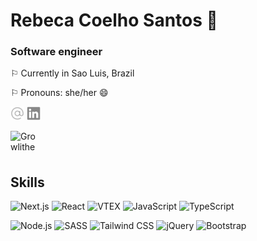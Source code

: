 # Rebeca Coelho Santos 🐶
### Software engineer

⚐ Currently in Sao Luis, Brazil 

⚐ Pronouns: she/her 😄 

<a aligh="left" href="mailto:rebecasantoscoelho@gmail.com" target="_blank" rel="noreferrer noopener"><img src="https://raw.githubusercontent.com/0xShapeShifter/dev-story/master/public/images/socials/at.svg" alt="Email" width="22" height="22" /></a> <a aligh="left" href="https://www.linkedin.com/in/rebecacoelhos/" target="_blank" rel="noreferrer noopener"><img src="https://raw.githubusercontent.com/0xShapeShifter/dev-story/master/public/images/socials/linkedin.svg" alt="LinkedIn" width="22" height="22" /></a>  


<div style="display: flex; align-items: center;">
  <img src="https://fc04.deviantart.net/fs70/f/2012/182/1/c/1c221563ec94a469dbcfa276514e59ab-d55mqyw.gif" alt="Growlithe" width="40" height="40" style="margin-right: 20px;">
</div>

## Skills

![Next.js](https://img.shields.io/badge/Next.js-000000?style=for-the-badge&logo=next.js&logoColor=white) ![React](https://img.shields.io/badge/React-61DAFB?style=for-the-badge&logo=react&logoColor=white) ![VTEX](https://img.shields.io/badge/VTEX-FFE15A?style=for-the-badge&logo=vtex&logoColor=black) ![JavaScript](https://img.shields.io/badge/JavaScript-F7DF1E?style=for-the-badge&logo=javascript&logoColor=black) ![TypeScript](https://img.shields.io/badge/TypeScript-3178C6?style=for-the-badge&logo=typescript&logoColor=white) 

![Node.js]([https://img.shields.io/badge/HTML5-E34F26?style=for-the-badge&logo=html5&logoColor=white](https://img.shields.io/badge/NODEJS-5FA04E?style=for-the-badge&logo=nodedotjs&logoColor=white)) ![SASS](https://img.shields.io/badge/SASS-CC6699?style=for-the-badge&logo=sass&logoColor=white) ![Tailwind CSS](https://img.shields.io/badge/Tailwind_CSS-38B2AC?style=for-the-badge&logo=tailwind-css&logoColor=white) ![jQuery](https://img.shields.io/badge/jQuery-0769AD?style=for-the-badge&logo=jquery&logoColor=white) ![Bootstrap](https://img.shields.io/badge/Bootstrap-7952B3?style=for-the-badge&logo=bootstrap&logoColor=white)

